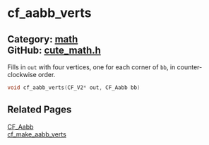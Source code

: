 [](../header.md ':include')

# cf_aabb_verts

Category: [math](/api_reference?id=math)  
GitHub: [cute_math.h](https://github.com/RandyGaul/cute_framework/blob/master/include/cute_math.h)  
---

Fills in `out` with four vertices, one for each corner of `bb`, in counter-clockwise order.

```cpp
void cf_aabb_verts(CF_V2* out, CF_Aabb bb)
```

## Related Pages

[CF_Aabb](/math/cf_aabb.md)  
[cf_make_aabb_verts](/math/cf_make_aabb_verts.md)  
